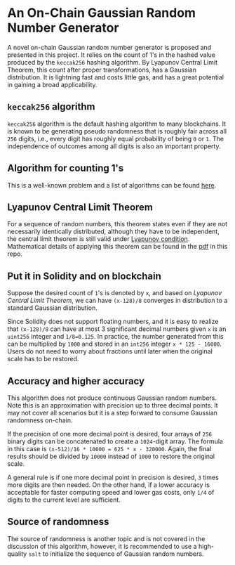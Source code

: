 # An On-Chain Gaussian Random Number Generator
A novel on-chain Gaussian random number generator is proposed and presented in this project. It relies on the count of 1's in the hashed value produced by the `keccak256` hashing algorithm. By Lyapunov Central Limit Theorem, this count after proper transformations, has a Gaussian distribution. It is lightning fast and costs little gas, and has a great potential in gaining a broad applicability.

## `keccak256` algorithm
`keccak256` algorithm is the default hashing algorithm to many blockchains. It is known to be generating pseudo randomness that is roughly fair across all `256` digits, i.e., every digit has roughly equal probability of being `0` or `1`. The independence of outcomes among all digits is also an important property.

## Algorithm for counting 1's
This is a well-known problem and a list of algorithms can be found [here](https://www.geeksforgeeks.org/count-set-bits-in-an-integer/).

## Lyapunov Central Limit Theorem
For a sequence of random numbers, this theorem states even if they are not necessarily identically 
distributed, although they have to be independent, the central limit theorem is still valid under [Lyapunov condition](https://en.wikipedia.org/wiki/Central_limit_theorem). Mathematical details of applying this theorem can be found in the [pdf](https://github.com/simontianx/OnChainRNG/blob/main/GaussianRNG/docs/GPRNG.pdf) in this repo.  

## Put it in Solidity and on blockchain
Suppose the desired count of `1`'s is denoted by `x`, and based on _Lyapunov Central Limit Theorem_, we can have `(x-128)/8` converges in distribution to a standard Gaussian distribution.

Since Solidity does not support floating numbers, and it is easy to realize that `(x-128)/8` can have at most 3 significant decimal numbers given `x` is an `uint256` integer and `1/8=0.125`. In practice, the number generated from this can be multiplied by `1000` and stored in an `int256` integer `x * 125 - 16000`. Users do not need to worry about fractions until later when the original scale has to be restored.

## Accuracy and higher accuracy
This algorithm does not produce continuous Gaussian random numbers. Note this is an approximation with precision up to three decimal points. It may not cover all scenarios but it is a step forward to consume Gaussian randomness on-chain.

If the precision of one more decimal point is desired, four arrays of `256` binary digits can be concatenated to create a 
`1024`-digit array. The formula in this case is `(x-512)/16 * 10000 = 625 * x - 320000`. Again, the final results should be divided by `10000` instead of `1000` to restore the original scale.

A general rule is if one more decimal point in precision is desired, `3` times more digits are then needed. On the other hand, if a lower accuracy is acceptable for faster computing speed and lower gas costs, only `1/4` of digits to the current level are sufficient.

## Source of randomness
The source of randomness is another topic and is not covered in the discussion of this algorithm, however, it is recommended to use a high-quality `salt` to initialize the sequence of Gaussian random numbers.

